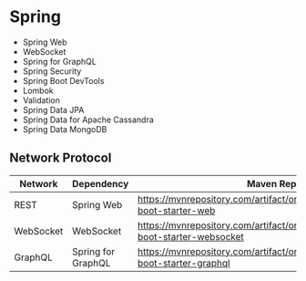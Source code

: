 # Spring

- Spring Web
- WebSocket
- Spring for GraphQL
- Spring Security
- Spring Boot DevTools
- Lombok
- Validation
- Spring Data JPA
- Spring Data for Apache Cassandra
- Spring Data MongoDB

## Network Protocol

| Network   | Dependency         | Maven Repository                                                                          |
| --------- | ------------------ | ----------------------------------------------------------------------------------------- |
| REST      | Spring Web         | https://mvnrepository.com/artifact/org.springframework.boot/spring-boot-starter-web       |
| WebSocket | WebSocket          | https://mvnrepository.com/artifact/org.springframework.boot/spring-boot-starter-websocket |
| GraphQL   | Spring for GraphQL | https://mvnrepository.com/artifact/org.springframework.boot/spring-boot-starter-graphql   |
